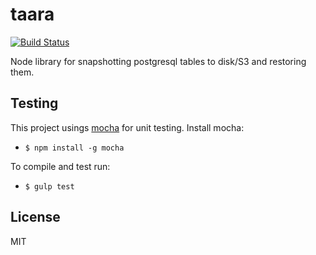 # taara

[![Build Status](https://img.shields.io/travis/macobo/taara/master.svg?style=flat-square)](https://travis-ci.org/macobo/taara)

Node library for snapshotting postgresql tables to disk/S3 and restoring them.

## Testing

This project usings [mocha](http://visionmedia.github.io/mocha/) for unit testing. Install mocha:

- `$ npm install -g mocha`

To compile and test run:

-  `$ gulp test`

## License

MIT